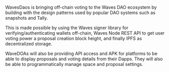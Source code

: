 WavesDaos is bringing off-chain voting to the Waves DAO ecosystem by building with the design patterns used by popular DAO systems such as snapshots and Tally.

This is made possible by using the Waves signer library for verifying/authenticating wallets off-chain, Waves Node REST API to get user voting power a proposal creation block height, and finally IPFS as decentralized storage.

WaveDOAs will also be providing API access and APK for platforms to be able to display proposals and voting details from their Dapps. They will also be able to programmatically manage space and proposal settings.
